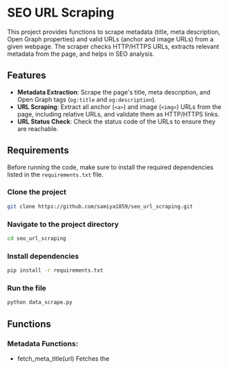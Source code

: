 # SEO URL Scraping

This project provides functions to scrape metadata (title, meta description, Open Graph properties) and valid URLs (anchor and image URLs) from a given webpage. The scraper checks HTTP/HTTPS URLs, extracts relevant metadata from the page, and helps in SEO analysis.

## Features

- **Metadata Extraction**: Scrape the page's title, meta description, and Open Graph tags (`og:title` and `og:description`).
- **URL Scraping**: Extract all anchor (`<a>`) and image (`<img>`) URLs from the page, including relative URLs, and validate them as HTTP/HTTPS links.
- **URL Status Check**: Check the status code of the URLs to ensure they are reachable.

## Requirements

Before running the code, make sure to install the required dependencies listed in the `requirements.txt` file.

### Clone the project
```bash
git clone https://github.com/samiya1859/seo_url_scraping.git
```

### Navigate to the project directory
```bash
cd seo_url_scraping
```
### Install dependencies
```bash
pip install -r requirements.txt
```
### Run the file
```bash
python data_scrape.py
```
## Functions
### Metadata Functions:
- fetch_meta_title(url)
Fetches the <title> content of the webpage at the given URL.

- fetch_meta_description(url)
Extracts the content of the <meta name="description"> tag of the webpage.

- fetch_og_title(url)
Retrieves the content of the <meta property="og:title"> tag for the Open Graph title.

- fetch_og_description(url)
Extracts the content of the <meta property="og:description"> tag for the Open Graph description.

### URL Scraping Functions:
- fetch_urls(url)
Scrapes all anchor (<a>) and image (<img>) URLs from the webpage at the given URL. It returns two lists: one for anchor URLs and another for image URLs, validating HTTP/HTTPS links.

- check_url_status(urls)
Takes a list of URLs and checks the HTTP status code for each. It returns a list of status messages indicating whether the URL is reachable or failed to load.


### Key Sections:
1. **Project Description**: Provides an overview of the project's functionality (scraping metadata and URLs, checking their validity).
2. **Requirements**: Instructions on cloning the project, navigating to the directory, and installing dependencies from `requirements.txt`.
3. **Functions**: Describes all the functions in the project and what they do.
4. **Usage**: Provides an example code snippet showing how to use the functions.
5. **License**: The project is licensed under the MIT License.

Feel free to modify any sections further to match your project’s specifics or preferences!
